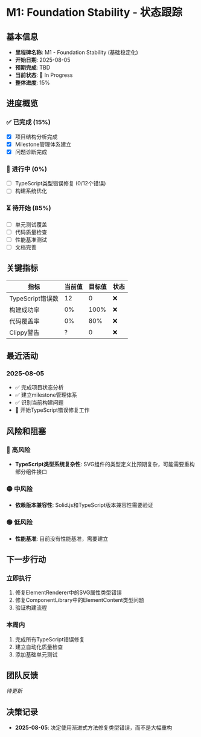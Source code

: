 # M1: Foundation Stability - 状态跟踪

## 基本信息

- **里程碑名称**: M1 - Foundation Stability (基础稳定化)
- **开始日期**: 2025-08-05
- **预期完成**: TBD
- **当前状态**: 🔄 In Progress
- **整体进度**: 15%

## 进度概览

### ✅ 已完成 (15%)
- [x] 项目结构分析完成
- [x] Milestone管理体系建立
- [x] 问题诊断完成

### 🔄 进行中 (0%)
- [ ] TypeScript类型错误修复 (0/12个错误)
- [ ] 构建系统优化

### ⏳ 待开始 (85%)
- [ ] 单元测试覆盖
- [ ] 代码质量检查
- [ ] 性能基准测试
- [ ] 文档完善

## 关键指标

| 指标 | 当前值 | 目标值 | 状态 |
|------|--------|--------|------|
| TypeScript错误数 | 12 | 0 | ❌ |
| 构建成功率 | 0% | 100% | ❌ |
| 代码覆盖率 | 0% | 80% | ❌ |
| Clippy警告 | ? | 0 | ❌ |

## 最近活动

### 2025-08-05
- ✅ 完成项目状态分析
- ✅ 建立milestone管理体系
- ✅ 识别当前构建问题
- 🔄 开始TypeScript错误修复工作

## 风险和阻塞

### 🔴 高风险
- **TypeScript类型系统复杂性**: SVG组件的类型定义比预期复杂，可能需要重构部分组件接口

### 🟡 中风险
- **依赖版本兼容性**: Solid.js和TypeScript版本兼容性需要验证

### 🟢 低风险
- **性能基准**: 目前没有性能基准，需要建立

## 下一步行动

### 立即执行
1. 修复ElementRenderer中的SVG属性类型错误
2. 修复ComponentLibrary中的ElementContent类型问题
3. 验证构建流程

### 本周内
1. 完成所有TypeScript错误修复
2. 建立自动化质量检查
3. 添加基础单元测试

## 团队反馈

_待更新_

## 决策记录

- **2025-08-05**: 决定使用渐进式方法修复类型错误，而不是大幅重构